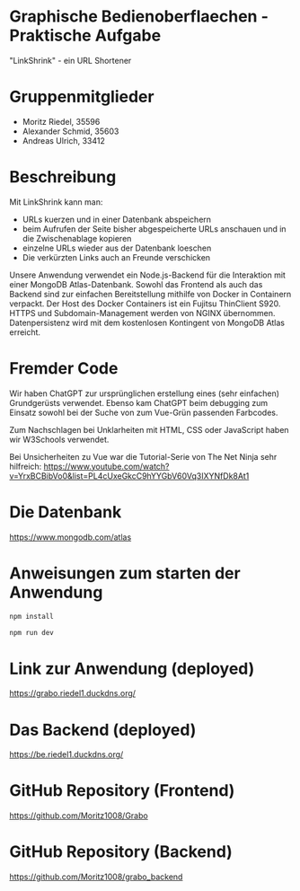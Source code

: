 # Graphische Bedienoberflaechen - Praktische Aufgabe
"LinkShrink" - ein URL Shortener

# Gruppenmitglieder
- Moritz Riedel, 35596
- Alexander Schmid, 35603
- Andreas Ulrich, 33412

# Beschreibung
Mit LinkShrink kann man:
- URLs kuerzen und in einer Datenbank abspeichern
- beim Aufrufen der Seite bisher abgespeicherte URLs anschauen und in die Zwischenablage kopieren
- einzelne URLs wieder aus der Datenbank loeschen
- Die verkürzten Links auch an Freunde verschicken

Unsere Anwendung verwendet ein Node.js-Backend für die Interaktion mit einer MongoDB Atlas-Datenbank. Sowohl das Frontend als auch das Backend sind zur einfachen Bereitstellung mithilfe von Docker in Containern verpackt. Der Host des Docker Containers ist ein Fujitsu ThinClient S920. HTTPS und Subdomain-Management werden von NGINX übernommen. Datenpersistenz wird mit dem kostenlosen Kontingent von MongoDB Atlas erreicht.


# Fremder Code
Wir haben ChatGPT zur ursprünglichen erstellung eines (sehr einfachen) Grundgerüsts verwendet. 
Ebenso kam ChatGPT beim debugging zum Einsatz sowohl bei der Suche von zum Vue-Grün passenden Farbcodes.

Zum Nachschlagen bei Unklarheiten mit HTML, CSS oder JavaScript haben wir W3Schools verwendet.

Bei Unsicherheiten zu Vue war die Tutorial-Serie von The Net Ninja sehr hilfreich: 
https://www.youtube.com/watch?v=YrxBCBibVo0&list=PL4cUxeGkcC9hYYGbV60Vq3IXYNfDk8At1

# Die Datenbank
https://www.mongodb.com/atlas


# Anweisungen zum starten der Anwendung
```sh
npm install
```
```sh
npm run dev
```

# Link zur Anwendung (deployed)
https://grabo.riedel1.duckdns.org/

# Das Backend (deployed)
https://be.riedel1.duckdns.org/

# GitHub Repository (Frontend)
https://github.com/Moritz1008/Grabo

# GitHub Repository (Backend)
https://github.com/Moritz1008/grabo_backend